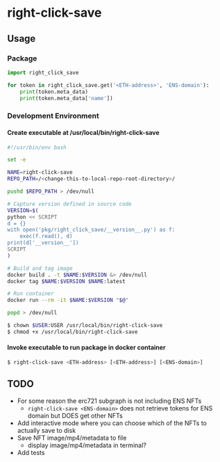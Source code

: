 # right-click-save
## Usage
### Package
```python
import right_click_save

for token in right_click_save.get('<ETH-address>', 'ENS-domain'):
    print(token.meta_data)
    print(token.meta_data['name'])
```
### Development Environment
#### Create executable at /usr/local/bin/right-click-save
```bash
#!/usr/bin/env bash

set -e

NAME=right-click-save
REPO_PATH=/<change-this-to-local-repo-root-directory>/

pushd $REPO_PATH > /dev/null

# Capture version defined in source code
VERSION=$(
python << SCRIPT
d = {}
with open('pkg/right_click_save/__version__.py') as f:
    exec(f.read(), d)
print(d['__version__'])
SCRIPT
)

# Build and tag image
docker build . -t $NAME:$VERSION &> /dev/null
docker tag $NAME:$VERSION $NAME:latest

# Run container
docker run --rm -it $NAME:$VERSION "$@"

popd > /dev/null
```
```bash
$ chown $USER:USER /usr/local/bin/right-click-save
$ chmod +x /usr/local/bin/right-click-save
```
#### Invoke executable to run package in docker container
```bash
$ right-click-save <ETH-address> [<ETH-address>] [<ENS-domain>]
```

## TODO
* For some reason the erc721 subgraph is not including ENS NFTs
  * `right-click-save <ENS-domain>` does not retrieve tokens for ENS domain but DOES get other NFTs
* Add interactive mode where you can choose which of the NFTs to actually save to disk
* Save NFT image/mp4/metadata to file
  * display image/mp4/metadata in terminal?
* Add tests